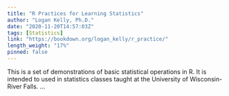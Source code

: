 ```yaml
---
title: "R Practices for Learning Statistics"
author: "Logan Kelly, Ph.D."
date: "2020-11-20T14:57:03Z"
tags: [Statistics]
link: "https://bookdown.org/logan_kelly/r_practice/"
length_weight: "17%"
pinned: false
---
```


This is a set of demonstrations of basic statistical operations in R. It is intended to used in statistics classes taught at the University of Wisconsin-River Falls. ...
